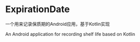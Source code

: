 # ExpirationDate

一个用来记录保质期的Android应用，基于Kotlin实现

An Android application for recording shelf life based on Kotlin
